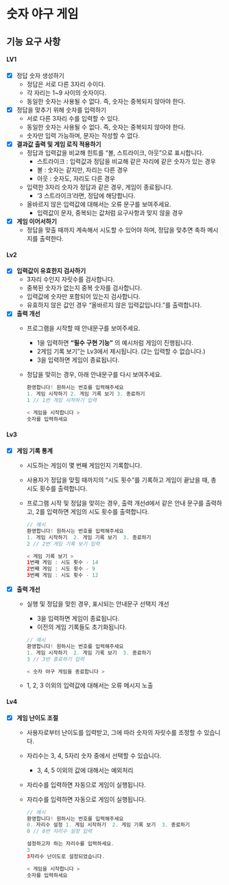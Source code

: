 # 숫자 야구 게임

## 기능 요구 사항

#### LV1
- [x] 정답 숫자 생성하기 
  - 정답은 서로 다른 3자리 수이다.
  - 각 자리는 1~9 사이의 숫자이다.
  - 동일한 숫자는 사용될 수 없다. 즉, 숫자는 중복되지 않아야 한다.
- [x] 정답을 맞추기 위해 숫자를 입력하기
  - 서로 다른 3자리 수를 입력할 수 있다.
  - 동일한 숫자는 사용될 수 없다. 즉, 숫자는 중복되지 않아야 한다.
  - 숫자만 입력 가능하며, 문자는 작성할 수 없다.
- [x]  **결과값 출력 및 게임 로직 적용하기**
    - 정답과 입력값을 비교해 힌트를 “볼, 스트라이크, 아웃”으로 표시합니다.
        - 스트라이크 : 입력값과 정답을 비교해 같은 자리에 같은 숫자가 있는 경우
        - 볼 : 숫자는 같지만, 자리는 다른 경우
        - 아웃 : 숫자도, 자리도 다른 경우
    - 입력한 3자리 숫자가 정답과 같은 경우, 게임이 종료됩니다.
        - ‘3 스트라이크’라면, 정답에 해당합니다.
    - 올바르지 않은 입력값에 대해서는 오류 문구를 보여주세요.
        - 입력값이 문자, 중복되는 값처럼 요구사항과 맞지 않을 경우
- [x]  **게임 이어서하기**
    - 정답을 맞출 때까지 계속해서 시도할 수 있어야 하며, 정답을 맞추면 축하 메시지를 출력한다.

#### Lv2
- [x]  **입력값이 유효한지 검사하기**
    - 3자리 수인지 자릿수를 검사합니다.
    - 중복된 숫자가 없는지 중복 숫자를 검사합니다.
    - 입력값에 숫자만 포함되어 있는지 검사합니다.
    - 유효하지 않은 값인 경우 “올바르지 않은 입력값입니다.”를 출력합니다.
- [x]  **출력 개선**
    - 프로그램을 시작할 때 안내문구를 보여주세요.
        - 1을 입력하면 **“필수 구현 기능”** 의 예시처럼 게임이 진행됩니다.
        - 2게임 기록 보기”는 Lv3에서 제시됩니다. (2는 입력할 수 없습니다.)
        - 3을 입력하면 게임이 종료됩니다.
    - 정답을 맞히는 경우, 아래 안내문구를 다시 보여주세요.

       ```kotlin
       환영합니다! 원하시는 번호를 입력해주세요
       1. 게임 시작하기 2. 게임 기록 보기 3. 종료하기
       1 // 1번 게임 시작하기 입력
       
       < 게임을 시작합니다 >
       숫자를 입력하세요
       ```

#### Lv3
- [x]  **게임 기록 통계**
    -  시도하는 게임이 몇 번째 게임인지 기록합니다.
    - 사용자가 정답을 맞힐 때까지의 “시도 횟수”를 기록하고 게임이 끝났을 때, 총 시도 횟수를 출력합니다.
    - 프로그램 시작 및 정답을 맞히는 경우, 출력 개선d에서 같은 안내 문구를 출력하고, 2를 입력하면 게임의 시도 횟수를 출력합니다.

       ```kotlin
       // 예시
       환영합니다! 원하시는 번호를 입력해주세요
       1. 게임 시작하기  2. 게임 기록 보기  3. 종료하기
       2 // 2번 게임 기록 보기 입력
       
       < 게임 기록 보기 >
       1번째 게임 : 시도 횟수 - 14
       2번째 게임 : 시도 횟수 - 9
       3번째 게임 : 시도 횟수 - 12
       ```

- [x]  **출력 개선**
    - 실행 및 정답을 맞힌 경우, 표시되는 안내문구 선택지 개선
        - 3을 입력하면 게임이 종료됩니다.
        - 이전의 게임 기록들도 초기화됩니다.

       ```kotlin
       // 예시
       환영합니다! 원하시는 번호를 입력해주세요
       1. 게임 시작하기  2. 게임 기록 보기  3. 종료하기
       3 // 3번 종료하기 입력
       
       < 숫자 야구 게임을 종료합니다 >
       ```

    - 1, 2, 3 이외의 입력값에 대해서는 오류 메시지 노출


#### Lv4
- [x]  **게임 난이도 조절**
    - 사용자로부터 난이도를 입력받고, 그에 따라 숫자의 자릿수를 조정할 수 있습니다.
    - 자리수는 3, 4, 5자리 숫자 중에서 선택할 수 있습니다.
        - 3, 4, 5 이외의 값에 대해서는 예외처리
    - 자리수를 입력하면 자동으로 게임이 실행됩니다.
    -  자리수를 입력하면 자동으로 게임이 실행됩니다.

        ```kotlin
        // 예시
        환영합니다! 원하시는 번호를 입력해주세요
        0. 자리수 설정 1. 게임 시작하기  2. 게임 기록 보기  3. 종료하기
        0 // 0번 자리수 설정 입력
        
        설정하고자 하는 자리수를 입력하세요.
        3
        3자리수 난이도로 설정되었습니다.
        
        < 게임을 시작합니다 >
        숫자를 입력하세요
        ```
